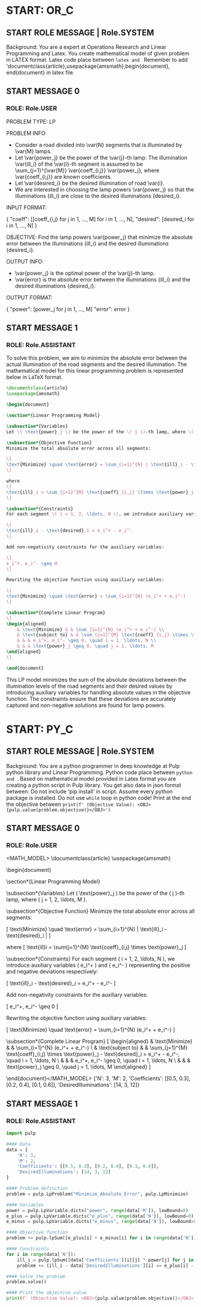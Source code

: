 # START: OR_C 
## START ROLE MESSAGE | Role.SYSTEM 
Background: You are a expert at Operations Research and Linear Programming and Latex. You create mathematical model of given problem in LATEX format. Latex code place between ```latex and ``` Remember to add 'documentclass{article},usepackage{amsmath},begin{document}, end{document} in latex file. 
## START MESSAGE 0 
### ROLE: Role.USER
<DESCRIPTION>
PROBLEM TYPE: LP

PROBLEM INFO: 

- Consider a road divided into \var{N} segments that is illuminated by \var{M} lamps.
- Let \var{power_j} be the power of the \var{j}-th lamp. The illumination \var{ill_i} of the \var{i}-th segment is assumed to be \sum_{j=1}^{\var{M}} \var{coeff_{i,j}} \var{power_j}, where \var{coeff_{i,j}} are known coefficients.
- Let \var{desired_i} be the desired illumination of road \var{i}. 
- We are interested in choosing the lamp powers \var{power_j} so that the illuminations {ill_i} are close to the desired illuminations {desired_i}. 

INPUT FORMAT: 

{
    "coeff": [[coeff_{i,j} for j in 1, ..., M] for i in 1, ..., N],
    "desired": [desired_i for i in 1, ..., N]
}

OBJECTIVE: Find the lamp powers \var{power_j} that minimize the absolute error between the illuminations {ill_i} and the desired illuminations {desired_i}.

OUTPUT INFO:

- \var{power_j} is the optimal power of the \var{j}-th lamp.
- \var{error} is the absolute error between the illuminations {ill_i} and the desired illuminations {desired_i}.

OUTPUT FORMAT:

{
    "power": [power_j for j in 1, ..., M]
    "error": error
}
</DESCRIPTION>


## START MESSAGE 1 
### ROLE: Role.ASSISTANT
To solve this problem, we aim to minimize the absolute error between the actual illumination of the road segments and the desired illumination. The mathematical model for this linear programming problem is represented below in LaTeX format.

```latex
\documentclass{article}
\usepackage{amsmath}

\begin{document}

\section*{Linear Programming Model}

\subsection*{Variables}
Let \( \text{power}_j \) be the power of the \( j \)-th lamp, where \( j = 1, 2, \ldots, M \).

\subsection*{Objective Function}
Minimize the total absolute error across all segments:

\[
\text{Minimize} \quad \text{error} = \sum_{i=1}^{N} | \text{ill}_i - \text{desired}_i |
\]

where
\[
\text{ill}_i = \sum_{j=1}^{M} \text{coeff}_{i,j} \times \text{power}_j
\]

\subsection*{Constraints}
For each segment \( i = 1, 2, \ldots, N \), we introduce auxiliary variables \( e_i^+ \) and \( e_i^- \) representing the positive and negative deviations respectively:

\[
\text{ill}_i - \text{desired}_i = e_i^+ - e_i^-
\]

Add non-negativity constraints for the auxiliary variables:

\[
e_i^+, e_i^- \geq 0
\]

Rewriting the objective function using auxiliary variables:

\[
\text{Minimize} \quad \text{error} = \sum_{i=1}^{N} (e_i^+ + e_i^-)
\]

\subsection*{Complete Linear Program}
\[
\begin{aligned}
    & \text{Minimize} & & \sum_{i=1}^{N} (e_i^+ + e_i^-) \\
    & \text{subject to} & & \sum_{j=1}^{M} \text{coeff}_{i,j} \times \text{power}_j - \text{desired}_i = e_i^+ - e_i^-, \quad i = 1, \ldots, N \\
    & & & e_i^+, e_i^- \geq 0, \quad i = 1, \ldots, N \\
    & & & \text{power}_j \geq 0, \quad j = 1, \ldots, M
\end{aligned}
\]

\end{document}
```

This LP model minimizes the sum of the absolute deviations between the illumination levels of the road segments and their desired values by introducing auxiliary variables for handling absolute values in the objective function. The constraints ensure that these deviations are accurately captured and non-negative solutions are found for lamp powers.

# START: PY_C 
## START ROLE MESSAGE | Role.SYSTEM 
Background: You are a python programmer in deep knowledge at Pulp python library and Linear Programming. Python code place between ```python and ```. Based on mathematical model provided in Latex format you are creating a python script in Pulp library. You get also data in json format between: <DATA></DATA> Do not include 'pip install' in script. Assume every python package is installed. Do not use `while` loop in python code! Print at the end the objective between <OBJ></OBJ> `print(f' (Objective Value): <OBJ>{pulp.value(problem.objective)}</OBJ>')` 
## START MESSAGE 0 
### ROLE: Role.USER
<MATH_MODEL>
\documentclass{article}
\usepackage{amsmath}

\begin{document}

\section*{Linear Programming Model}

\subsection*{Variables}
Let \( \text{power}_j \) be the power of the \( j \)-th lamp, where \( j = 1, 2, \ldots, M \).

\subsection*{Objective Function}
Minimize the total absolute error across all segments:

\[
\text{Minimize} \quad \text{error} = \sum_{i=1}^{N} | \text{ill}_i - \text{desired}_i |
\]

where
\[
\text{ill}_i = \sum_{j=1}^{M} \text{coeff}_{i,j} \times \text{power}_j
\]

\subsection*{Constraints}
For each segment \( i = 1, 2, \ldots, N \), we introduce auxiliary variables \( e_i^+ \) and \( e_i^- \) representing the positive and negative deviations respectively:

\[
\text{ill}_i - \text{desired}_i = e_i^+ - e_i^-
\]

Add non-negativity constraints for the auxiliary variables:

\[
e_i^+, e_i^- \geq 0
\]

Rewriting the objective function using auxiliary variables:

\[
\text{Minimize} \quad \text{error} = \sum_{i=1}^{N} (e_i^+ + e_i^-)
\]

\subsection*{Complete Linear Program}
\[
\begin{aligned}
    & \text{Minimize} & & \sum_{i=1}^{N} (e_i^+ + e_i^-) \\
    & \text{subject to} & & \sum_{j=1}^{M} \text{coeff}_{i,j} \times \text{power}_j - \text{desired}_i = e_i^+ - e_i^-, \quad i = 1, \ldots, N \\
    & & & e_i^+, e_i^- \geq 0, \quad i = 1, \ldots, N \\
    & & & \text{power}_j \geq 0, \quad j = 1, \ldots, M
\end{aligned}
\]

\end{document}</MATH_MODEL>
<DATA>
{'N': 3, 'M': 2, 'Coefficients': [[0.5, 0.3], [0.2, 0.4], [0.1, 0.6]], 'DesiredIlluminations': [14, 3, 12]}</DATA>


## START MESSAGE 1 
### ROLE: Role.ASSISTANT
```python
import pulp

#### Data
data = {
    'N': 3,
    'M': 2,
    'Coefficients': [[0.5, 0.3], [0.2, 0.4], [0.1, 0.6]],
    'DesiredIlluminations': [14, 3, 12]
}

#### Problem definition
problem = pulp.LpProblem("Minimize_Absolute_Error", pulp.LpMinimize)

#### Variables
power = pulp.LpVariable.dicts("power", range(data['M']), lowBound=0)
e_plus = pulp.LpVariable.dicts("e_plus", range(data['N']), lowBound=0)
e_minus = pulp.LpVariable.dicts("e_minus", range(data['N']), lowBound=0)

#### Objective function
problem += pulp.lpSum([e_plus[i] + e_minus[i] for i in range(data['N'])]), "Total_Error"

#### Constraints
for i in range(data['N']):
    ill_i = pulp.lpSum([data['Coefficients'][i][j] * power[j] for j in range(data['M'])])
    problem += (ill_i - data['DesiredIlluminations'][i] == e_plus[i] - e_minus[i]), f"Illumination_Constraint_{i}"

#### Solve the problem
problem.solve()

#### Print the objective value
print(f' (Objective Value): <OBJ>{pulp.value(problem.objective)}</OBJ>')
```

